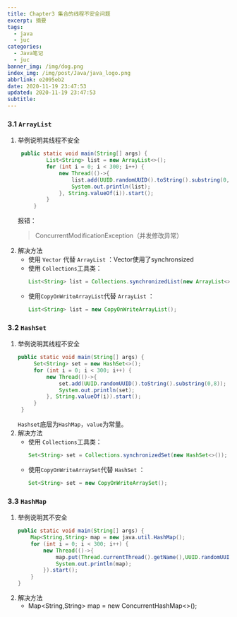 ```yaml
---
title: Chapter3 集合的线程不安全问题
excerpt: 摘要
tags:
  - java
  - juc
categories:
  - Java笔记
  - juc
banner_img: /img/dog.png
index_img: /img/post/Java/java_logo.png
abbrlink: e2095eb2
date: 2020-11-19 23:47:53
updated: 2020-11-19 23:47:53
subtitle:
---
```

### 3.1 `ArrayList`
1. 举例说明其线程不安全
   ```java
    public static void main(String[] args) {
            List<String> list = new ArrayList<>();
            for (int i = 0; i < 300; i++) {
                new Thread(()->{
                    list.add(UUID.randomUUID().toString().substring(0,8));
                    System.out.println(list);
                }, String.valueOf(i)).start();
            }
        }
   ```
    报错：
    > ConcurrentModificationException（并发修改异常）
2. 解决方法
   * 使用 `Vector` 代替 `ArrayList` ：Vector使用了synchronsized
   * 使用 `Collections`工具类：
        ```java
        List<String> list = Collections.synchronizedList(new ArrayList<>());
        ```
   * 使用`CopyOnWriteArrayList`代替 `ArrayList` ：
        ```java
        List<String> list = new CopyOnWriteArrayList();
        ```

### 3.2 `HashSet`
1. 举例说明其线程不安全  
   ```java
   public static void main(String[] args) {
        Set<String> set = new HashSet<>();
        for (int i = 0; i < 300; i++) {
            new Thread(()->{
                set.add(UUID.randomUUID().toString().substring(0,8));
                System.out.println(set);
            }, String.valueOf(i)).start();
        }
    }
    ```
    `Hashset`底层为`HashMap`，`value`为常量。
2. 解决方法
   * 使用 `Collections`工具类：
        ```java
        Set<String> set = Collections.synchronizedSet(new HashSet<>());
        ```
   * 使用`CopyOnWriteArraySet`代替 `HashSet` ：
        ```java
        Set<String> set = new CopyOnWriteArraySet();
        ```

### 3.3 `HashMap`
1. 举例说明其不安全
    ```java
    public static void main(String[] args) {
        Map<String,String> map = new java.util.HashMap();
        for (int i = 0; i < 300; i++) {
            new Thread(()->{
                map.put(Thread.currentThread().getName(),UUID.randomUUID().toString().substring(0, 8));
                System.out.println(map);
            }).start();
        }
    }
    ```
2. 解决方法
    * Map<String,String> map = new ConcurrentHashMap<>();